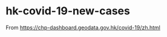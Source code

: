 hk-covid-19-new-cases
=====================
From https://chp-dashboard.geodata.gov.hk/covid-19/zh.html